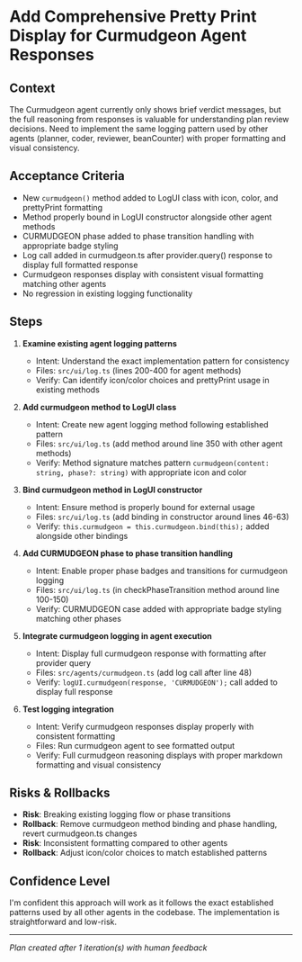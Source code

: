 # Add Comprehensive Pretty Print Display for Curmudgeon Agent Responses

## Context
The Curmudgeon agent currently only shows brief verdict messages, but the full reasoning from responses is valuable for understanding plan review decisions. Need to implement the same logging pattern used by other agents (planner, coder, reviewer, beanCounter) with proper formatting and visual consistency.

## Acceptance Criteria
- New `curmudgeon()` method added to LogUI class with icon, color, and prettyPrint formatting
- Method properly bound in LogUI constructor alongside other agent methods  
- CURMUDGEON phase added to phase transition handling with appropriate badge styling
- Log call added in curmudgeon.ts after provider.query() response to display full formatted response
- Curmudgeon responses display with consistent visual formatting matching other agents
- No regression in existing logging functionality

## Steps

1. **Examine existing agent logging patterns**
   - Intent: Understand the exact implementation pattern for consistency
   - Files: `src/ui/log.ts` (lines 200-400 for agent methods)
   - Verify: Can identify icon/color choices and prettyPrint usage in existing methods

2. **Add curmudgeon method to LogUI class**
   - Intent: Create new agent logging method following established pattern
   - Files: `src/ui/log.ts` (add method around line 350 with other agent methods)
   - Verify: Method signature matches pattern `curmudgeon(content: string, phase?: string)` with appropriate icon and color

3. **Bind curmudgeon method in LogUI constructor**
   - Intent: Ensure method is properly bound for external usage
   - Files: `src/ui/log.ts` (add binding in constructor around lines 46-63)
   - Verify: `this.curmudgeon = this.curmudgeon.bind(this);` added alongside other bindings

4. **Add CURMUDGEON phase to phase transition handling**
   - Intent: Enable proper phase badges and transitions for curmudgeon logging
   - Files: `src/ui/log.ts` (in checkPhaseTransition method around line 100-150)
   - Verify: CURMUDGEON case added with appropriate badge styling matching other phases

5. **Integrate curmudgeon logging in agent execution**
   - Intent: Display full curmudgeon response with formatting after provider query
   - Files: `src/agents/curmudgeon.ts` (add log call after line 48)
   - Verify: `logUI.curmudgeon(response, 'CURMUDGEON');` call added to display full response

6. **Test logging integration**
   - Intent: Verify curmudgeon responses display properly with consistent formatting
   - Files: Run curmudgeon agent to see formatted output
   - Verify: Full curmudgeon reasoning displays with proper markdown formatting and visual consistency

## Risks & Rollbacks
- **Risk**: Breaking existing logging flow or phase transitions
- **Rollback**: Remove curmudgeon method binding and phase handling, revert curmudgeon.ts changes
- **Risk**: Inconsistent formatting compared to other agents  
- **Rollback**: Adjust icon/color choices to match established patterns

## Confidence Level
I'm confident this approach will work as it follows the exact established patterns used by all other agents in the codebase. The implementation is straightforward and low-risk.

---
_Plan created after 1 iteration(s) with human feedback_
